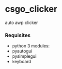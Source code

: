 # csgo_clicker
auto awp clicker

### Requisites
- python 3 modules:
- pyautogui
- pysimplegui
- keyboard

